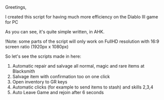 Greetings,

I created this script for having much more efficiency on the Diablo III game for PC

As you can see, it's quite simple written, in AHK.

!Note: some parts of the script will only work on FullHD resolution with 16:9 screen ratio (1920px x 1080px)

So let's see the scripts made in here:

1. Automatic repair and salvage all normal, magic and rare items at Blacksmith
2. Salvage item with confirmation too on one click
3. Open inventory to GR keys
4. Automatic clicks (for example to send items to stash) and skills 2,3,4
5. Auto Leave Game and rejoin after 6 seconds